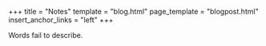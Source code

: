 +++
title = "Notes"
template = "blog.html"
page_template = "blogpost.html"
insert_anchor_links = "left"
+++


Words fail to describe.